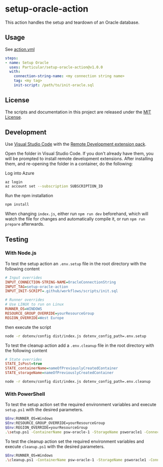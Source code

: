 # setup-oracle-action

This action handles the setup and teardown of an Oracle database.

## Usage

See [action.yml](action.yml)

```yaml
steps:
- name: Setup Oracle
  uses: Particular/setup-oracle-action@v1.0.0
  with:
    connection-string-name: <my connection string name>
    tag: <my tag>
    init-script: /path/to/init-oracle.sql
```

## License

The scripts and documentation in this project are released under the [MIT License](LICENSE).

## Development

Use [Visual Studio Code](https://code.visualstudio.com/) with the [Remote Development extension pack](https://marketplace.visualstudio.com/items?itemName=ms-vscode-remote.vscode-remote-extensionpack).

Open the folder in Visual Studio Code. If you don't already have them, you will be prompted to install remote development extensions. After installing them, and re-opening the folder in a container, do the following:

Log into Azure

```bash
az login
az account set --subscription SUBSCRIPTION_ID
```

Run the npm installation

```bash
npm install
```

When changing `index.js`, either run `npm run dev` beforehand, which will watch the file for changes and automatically compile it, or run `npm run prepare` afterwards.

## Testing

### With Node.js

To test the setup action an `.env.setup` file in the root directory with the following content

```ini
# Input overrides
INPUT_CONNECTION-STRING-NAME=OracleConnectionString
INPUT_TAG=setup-oracle-action
INPUT_INIT-SCRIPT=.github/workflows/scripts/init.sql

# Runner overrides
# Use LINUX to run on Linux
RUNNER_OS=WINDOWS
RESOURCE_GROUP_OVERRIDE=yourResourceGroup
REGION_OVERRIDE=West Europe
```

then execute the script 

```bash
node -r dotenv/config dist/index.js dotenv_config_path=.env.setup
```

To test the cleanup action add a `.env.cleanup` file in the root directory with the following content

```ini
# State overrides
STATE_IsPost=true
STATE_containerName=nameOfPreviouslyCreatedContainer
STATE_storageName=nameOfPreviouslyCreatedContainer
```

```bash
node -r dotenv/config dist/index.js dotenv_config_path=.env.cleanup
```

### With PowerShell

To test the setup action set the required environment variables and execute `setup.ps1` with the desired parameters.

```bash
$Env:RUNNER_OS=Windows
$Env:RESOURCE_GROUP_OVERRIDE=yourResourceGroup
$Env:REGION_OVERRIDE=yourResourceGroup
.\setup.ps1 -ContainerName psw-oracle-1 -StorageName psworacle1 -ConnectionStringName OracleConnectionString -Tag setup-oracle-action -$InitScript .github/workflows/scripts/init.sql
```

To test the cleanup action set the required environment variables and execute `cleanup.ps1` with the desired parameters.

```bash
$Env:RUNNER_OS=Windows
.\cleanup.ps1 -ContainerName psw-oracle-1 -StorageName psworacle1 -ConnectionStringName OracleConnectionString -Tag setup-oracle-action -$InitScript .github/workflows/scripts/init.sql
```
